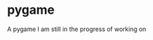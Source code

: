 # pygame
A pygame I am still in the progress of working on 














































